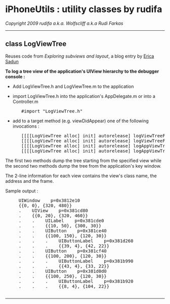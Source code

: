 

iPhoneUtils : utility classes by rudifa
================================================================

*Copyright 2009 rudifa a.k.a. Wolfscliff a.k.a Rudi Farkas*

----------------------------------------------------------------


class LogViewTree
-----------------


Reuses code from *Exploring subviews and layout*, a blog entry by [Erica Sadun](http://blogs.oreilly.com/iphone/2008/11/view-spelunking-part-1-explori.html)


**To log a tree view of the application's UIView hierarchy to the debugger console :**

* Add LogViewTree.h and LogViewTree.m to the application

* import LogViewTree.h into the application's AppDelegate.m or into a Controller.m
<pre>
      #import "LogViewTree.h"
</pre>

* add to a target method (e.g. viewDidAppear) one of the following invocations :

<pre>
      [[[[LogViewTree alloc] init] autorelease] logViewTreeFrom:aView];
      [[[[LogViewTree alloc] init] autorelease] logViewTreeFrom:aView toMaxLevel:3];
      [[[[LogViewTree alloc] init] autorelease] logAppViewTree];
      [[[[LogViewTree alloc] init] autorelease] logAppViewTreeToMaxLevel:3];
</pre>

The first two methods dump the tree starting from the specified view while the second two methods dump the tree from the application's key window.
 
The 2-line information for each view contains the view's class name, the address and the frame.

Sample output :
 <pre>
	 UIWindow    p=0x3812e10
	 {{0, 0}, {320, 480}}
	 .    UIView    p=0x381cd80
	 .    {{0, 20}, {320, 460}}
	 .    .    UILabel    p=0x381cde0
	 .    .    {{10, 50}, {300, 30}}
	 .    .    UIButton    p=0x381ce40
	 .    .    {{100, 150}, {120, 30}}
	 .    .    .    UIButtonLabel    p=0x381d260
	 .    .    .    {{39, 4}, {42, 22}}
	 .    .    UIButton    p=0x381cf40
	 .    .    {{100, 200}, {120, 30}}
	 .    .    .    UIButtonLabel    p=0x381b990
	 .    .    .    {{43, 4}, {33, 22}}
	 .    .    UIButton    p=0x381d0d0
	 .    .    {{100, 250}, {120, 30}}
	 .    .    .    UIButtonLabel    p=0x381b920
	 .    .    .    {{8, 4}, {104, 22}}
	 
</pre>

----------------------------------------------------------------



